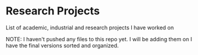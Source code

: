 # Research Projects  
List of academic, industrial and research projects I have worked on  

NOTE: I haven't pushed any files to this repo yet. I will be adding them on I have the final versions sorted and organized.  
